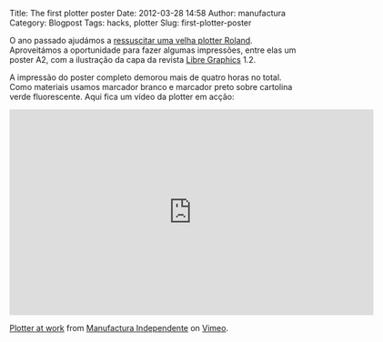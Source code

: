 Title: The first plotter poster
Date: 2012-03-28 14:58
Author: manufactura
Category: Blogpost
Tags: hacks, plotter
Slug: first-plotter-poster

O ano passado ajudámos a [ressuscitar uma velha plotter
Roland](http://blog.manufacturaindependente.org/pt/2011/03/scheming-and-plotting).
Aproveitámos a oportunidade para fazer algumas impressões, entre elas um
poster A2, com a ilustração da capa da revista [Libre
Graphics](http://libregraphicsmag.com) 1.2.

A impressão do poster completo demorou mais de quatro horas no total.
Como materiais usamos marcador branco e marcador preto sobre cartolina
verde fluorescente. Aqui fica um vídeo da plotter em acção:

<iframe src="http://player.vimeo.com/video/39161444?color=88aa00" width="640" height="362" frameborder="0"></iframe>

[Plotter at work](http://player.vimeo.com/video/39161444) from
[Manufactura Independente](http://vimeo.com/user6367848) on
[Vimeo](http://vimeo.com).

